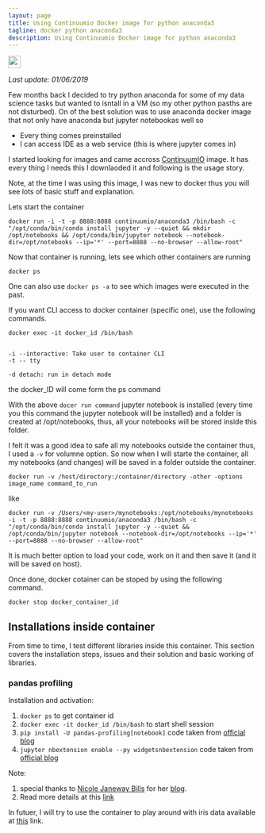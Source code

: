 ```yaml
---
layout: page
title: Using Continuumio Docker image for python anaconda3
tagline: docker python anaconda3
description: Using Continuumio Docker image for python anaconda3
---
```


<a href="https://twitter.com/intent/tweet?text=Using%20Continuumio%20Docker%20image%20for%20python%20anaconda3%20https://mnahmad.github.io/scriptndebug/pages/containers/docker_anaconda3_jupyter.md%20@mnabiahmad"><img src="https://mnahmad.github.io/scriptndebug/twiter-icon-15.jpg" height="25" width="25"></a>

*Last update: 01/06/2019*

Few months back I decided to try python anaconda for some of my data science tasks but wanted to isntall in a VM (so my other python pasths are not disturbed). On of the best solution was to use anaconda docker image that not only have anaconda but jupyter notebookas well so
- Every thing comes preinstalled
- I can access IDE as a web service (this is where jupyter comes in)

I started looking for images and came accross [ContinuumIO](https://github.com/ContinuumIO/docker-images/tree/master/anaconda3) image. It has every thing I needs this I downlaoded it and following is the usage story.

Note, at the time I was using this image, I was new to docker thus you will see lots of basic stuff and explanation.  

Lets start the container

```
docker run -i -t -p 8888:8888 continuumio/anaconda3 /bin/bash -c "/opt/conda/bin/conda install jupyter -y --quiet && mkdir /opt/notebooks && /opt/conda/bin/jupyter notebook --notebook-dir=/opt/notebooks --ip='*' --port=8888 --no-browser --allow-root"
```


Now that container is running, lets see which other containers are running

```
docker ps
```

One can also use `docker ps -a` to see which images were executed in the past.


If you want CLI access to docker container (specific one), use the following commands.

```
docker exec -it docker_id /bin/bash


-i --interactive: Take user to container CLI
-t -- tty

-d detach: run in detach mode

```

the docker_ID will come form the ps command

With the above `docer run command` jupyter notebook is installed (every time you this command the jupyter notebook will be installed) and a folder is created at /opt/notebooks, thus, all your notebooks will be stored inside this folder.

I felt it was a good idea to safe all my notebooks outside the container thus, I used a `-v` for volumne option. So now when I will starte the container, all my notebooks (and changes) will be saved in a folder outside the container.

```
docker run -v /host/directory:/container/directory -other -options image_name command_to_run
```

like

```
docker run -v /Users/<my-user>/mynotebooks:/opt/notebooks/mynotebooks -i -t -p 8888:8888 continuumio/anaconda3 /bin/bash -c "/opt/conda/bin/conda install jupyter -y --quiet && /opt/conda/bin/jupyter notebook --notebook-dir=/opt/notebooks --ip='*' --port=8888 --no-browser --allow-root"

```

It is much better option to load your code, work on it and then save it (and it will be saved on host).


Once done, docker cotainer can be stoped by using the following command.
```
docker stop docker_container_id
```

## Installations inside container
From time to time, I test different libraries inside this container. This section covers the installation steps, issues and their solution and basic working of libraries.

### pandas profiling

Installation and activation:

1. `docker ps` to get container id
2. `docker exec -it docker_id /bin/bash` to start shell session
3. `pip install -U pandas-profiling[notebook]` code taken from [official blog](https://pandas-profiling.github.io/pandas-profiling/docs/master/rtd/pages/introduction.html)
4. `jupyter nbextension enable --py widgetsnbextension` code taken from [official blog](https://pandas-profiling.github.io/pandas-profiling/docs/master/rtd/pages/introduction.html)



Note:
1. special thanks to [Nicole Janeway Bills](https://medium.com/@nicolejaneway) for her [blog](https://towardsdatascience.com/10-underrated-python-skills-dfdff5741fdf).
2. Read more details at this [link](https://pandas-profiling.github.io/pandas-profiling/docs/master/rtd/pages/introduction.html)


In futuer, I will try to use the container to play around with iris data available at [this](https://towardsdatascience.com/knn-using-scikit-learn-c6bed765be75) link.
